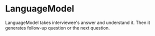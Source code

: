 # LanguageModel

LanguageModel takes interviewee's answer and understand it. Then it generates follow-up question or the next question.